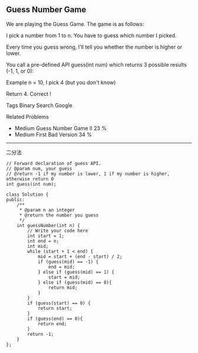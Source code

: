 ## Guess Number Game  ##

We are playing the Guess Game. The game is as follows:

I pick a number from 1 to n. You have to guess which number I picked.

Every time you guess wrong, I'll tell you whether the number is higher or lower.

You call a pre-defined API guess(int num) which returns 3 possible results (-1, 1, or 0):

Example
n = 10, I pick 4 (but you don't know)

Return 4. Correct !

Tags 
Binary Search Google

Related Problems 

- Medium Guess Number Game II 23 %
- Medium First Bad Version 34 %

----------
二分法

	// Forward declaration of guess API.
	// @param num, your guess
	// @return -1 if my number is lower, 1 if my number is higher, otherwise return 0
	int guess(int num);
	
	class Solution {
	public:
	    /**
	     * @param n an integer
	     * @return the number you guess
	     */
	    int guessNumber(int n) {
	        // Write your code here
	        int start = 1;
	        int end = n;
	        int mid;
	        while (start + 1 < end) {
	            mid = start + (end - start) / 2;
	            if (guess(mid) == -1) {
	                end = mid;
	            } else if (guess(mid) == 1) {
	                start = mid;
	            } else if (guess(mid) == 0){
	                return mid;
	            }
	        }
	        if (guess(start) == 0) {
	            return start;
	        }
	        if (guess(end) == 0){
	            return end;
	        }
	        return -1;
	    }
	};